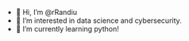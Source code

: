 - 👋 Hi, I’m @rRandiu
- 👀 I’m interested in data science and cybersecurity.
- 🌱 I’m currently learning python!

<!---
ModoRandy/ModoRandy is a ✨ special ✨ repository because its `README.md` (this file) appears on your GitHub profile.
You can click the Preview link to take a look at your changes.
--->
